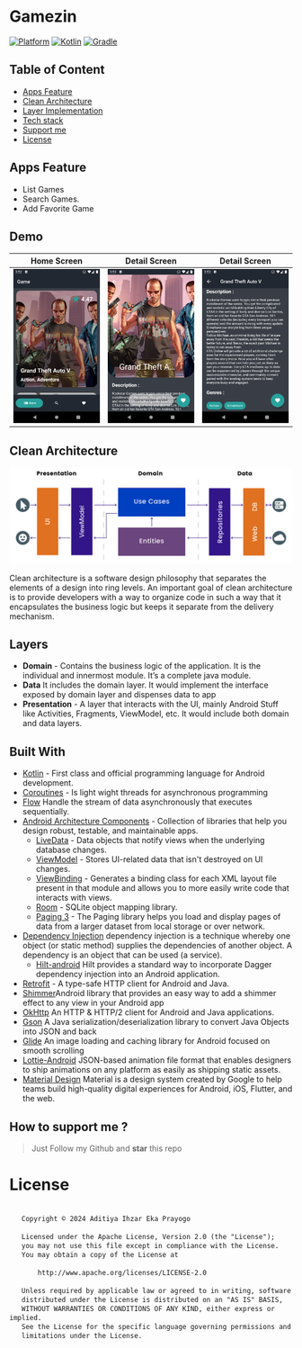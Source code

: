 # Gamezin
 [![Platform](https://img.shields.io/badge/platform-Android-green.svg)](http://developer.android.com/index.html) [![Kotlin](https://img.shields.io/badge/kotlin-1.5.21-orange.svg)](http://kotlinlang.org) [![Gradle](https://img.shields.io/badge/gradle-4.0.0-%2366DCB8.svg)](https://developer.android.com/studio/releases/gradle-plugin)

## Table of Content
- [Apps Feature](#apps-feature)
- [Clean Architecture](#clean-architecture)
- [Layer Implementation](#layers)
- [Tech stack](#built-with)
- [Support me](#How-to-support-me-?-)
- [License](#license)

## Apps Feature
- List Games
- Search Games.
- Add Favorite Game

## Demo 
|Home Screen|Detail Screen|Detail Screen|
|--|--|--|
|![](assets/home.png?raw=true)|![](assets/detail.png?raw=true)|![](assets/detail2.png?raw=true)|

## Clean Architecture
<p align="center">
    <img src="assets/cleean.png"
        style="margin-right: 20px;"
    />
</p>

Clean architecture is a software design philosophy that separates the elements of a design into ring levels. An important goal of clean architecture is to provide developers with a way to organize code in such a way that it encapsulates the business logic but keeps it separate from the delivery mechanism.

## Layers
- **Domain** - Contains the business logic of the application. It is the individual and innermost module. It’s a complete java module.
- **Data** It includes the domain layer. It would implement the interface exposed by domain layer and dispenses data to app
- **Presentation** - A layer that interacts with the UI, mainly Android Stuff like Activities, Fragments, ViewModel, etc. It would include both domain and data layers.

## Built With

- [Kotlin](https://kotlinlang.org/) - First class and official programming language for Android development.
- [Coroutines](https://kotlinlang.org/docs/reference/coroutines-overview.html) - Is light wight threads for asynchronous programming
- [Flow](https://developer.android.com/kotlin/flow) Handle the stream of data asynchronously that executes sequentially.
- [Android Architecture Components](https://developer.android.com/topic/libraries/architecture) - Collection of libraries that help you design robust, testable, and maintainable apps.
   - [LiveData](https://developer.android.com/topic/libraries/architecture/livedata) - Data objects that notify views when the underlying database changes.
   - [ViewModel](https://developer.android.com/topic/libraries/architecture/viewmodel) - Stores UI-related data that isn't destroyed on UI changes.
   - [ViewBinding](https://developer.android.com/topic/libraries/view-binding) - Generates a binding class for each XML layout file present in that module and allows you to more easily write code that interacts with views.
   - [Room](https://developer.android.com/topic/libraries/architecture/room) - SQLite object mapping library.
   - [Paging 3](https://developer.android.com/topic/libraries/architecture/paging/v3-overview) - The Paging library helps you load and display pages of data from a larger dataset from local storage or over network.
- [Dependency Injection](https://developer.android.com/training/dependency-injection) dependency injection is a technique whereby one object (or static method) supplies the dependencies of another object. A dependency is an object that can be used (a service).
    - [Hilt-android](https://dagger.dev/hilt/) Hilt provides a standard way to incorporate Dagger dependency injection into an Android application.
- [Retrofit](https://square.github.io/retrofit/) - A type-safe HTTP client for Android and Java.
- [Shimmer](https://github.com/facebook/shimmer-android)Android library that provides an easy way to add a shimmer effect to any view in your Android app
- [OkHttp](http://square.github.io/okhttp/) An HTTP & HTTP/2 client for Android and Java applications.
- [Gson](https://github.com/google/gson) A Java serialization/deserialization library to convert Java Objects into JSON and back
- [Glide](https://github.com/bumptech/glide) An image loading and caching library for Android focused on smooth scrolling
- [Lottie-Android](https://github.com/airbnb/lottie-android) JSON-based animation file format that enables designers to ship animations on any platform as easily as shipping static assets.
- [Material Design](https://material.io/develop/android/docs/getting-started) Material is a design system created by Google to help teams build high-quality digital experiences for Android, iOS, Flutter, and the web.


## How to support me ?
> Just Follow my Github and **star** this repo


# License
```

   Copyright © 2024 Aditiya Ihzar Eka Prayogo

   Licensed under the Apache License, Version 2.0 (the "License");
   you may not use this file except in compliance with the License.
   You may obtain a copy of the License at

       http://www.apache.org/licenses/LICENSE-2.0

   Unless required by applicable law or agreed to in writing, software
   distributed under the License is distributed on an "AS IS" BASIS,
   WITHOUT WARRANTIES OR CONDITIONS OF ANY KIND, either express or implied.
   See the License for the specific language governing permissions and
   limitations under the License.

```
